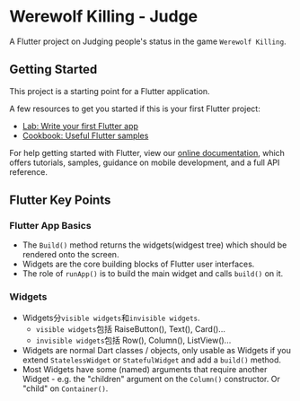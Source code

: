 # Werewolf Killing - Judge

A Flutter project on Judging people's status in the game ```Werewolf Killing```.

## Getting Started

This project is a starting point for a Flutter application.

A few resources to get you started if this is your first Flutter project:

- [Lab: Write your first Flutter app](https://flutter.dev/docs/get-started/codelab)
- [Cookbook: Useful Flutter samples](https://flutter.dev/docs/cookbook)

For help getting started with Flutter, view our
[online documentation](https://flutter.dev/docs), which offers tutorials,
samples, guidance on mobile development, and a full API reference.


## Flutter Key Points

### Flutter App Basics

- The ```Build()``` method returns the widgets(widgest tree) which should be rendered onto the screen.
- Widgets are the core building blocks of Flutter user interfaces. 
- The role of ```runApp()``` is to build the main widget and calls ```build()``` on it.

### Widgets

- Widgets分```visible widgets```和```invisible widgets```. 
  - ```visible widgets```包括 RaiseButton(), Text(), Card()...
  - ```invisible widgets```包括 Row(), Column(), ListView()...
- Widgets are normal Dart classes / objects, only usable as Widgets if you extend ```StatelessWidget``` or ```StatefulWidget``` and add a ```build()``` method.
- Most Widgets have some (named) arguments that require another Widget - e.g. the "children" argument on the ```Column()``` constructor. Or "child" on ```Container()```.